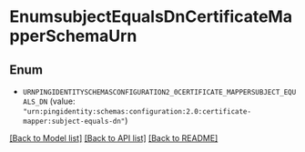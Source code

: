# EnumsubjectEqualsDnCertificateMapperSchemaUrn

## Enum


* `URNPINGIDENTITYSCHEMASCONFIGURATION2_0CERTIFICATE_MAPPERSUBJECT_EQUALS_DN` (value: `"urn:pingidentity:schemas:configuration:2.0:certificate-mapper:subject-equals-dn"`)


[[Back to Model list]](../README.md#documentation-for-models) [[Back to API list]](../README.md#documentation-for-api-endpoints) [[Back to README]](../README.md)


